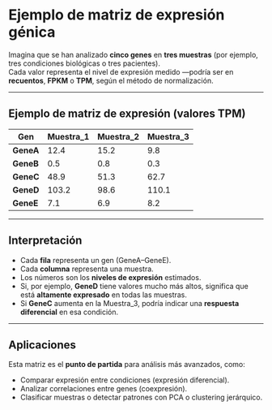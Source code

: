 # Ejemplo de matriz de expresión génica

Imagina que se han analizado **cinco genes** en **tres muestras** (por ejemplo, tres condiciones biológicas o tres pacientes).  
Cada valor representa el nivel de expresión medido —podría ser en **recuentos**, **FPKM** o **TPM**, según el método de normalización.

---

## Ejemplo de matriz de expresión (valores TPM)

| **Gen**     | **Muestra_1** | **Muestra_2** | **Muestra_3** |
|--------------|---------------|---------------|---------------|
| **GeneA**    | 12.4          | 15.2          | 9.8           |
| **GeneB**    | 0.5           | 0.8           | 0.3           |
| **GeneC**    | 48.9          | 51.3          | 62.7          |
| **GeneD**    | 103.2         | 98.6          | 110.1         |
| **GeneE**    | 7.1           | 6.9           | 8.2           |

---

## Interpretación

- Cada **fila** representa un gen (GeneA–GeneE).  
- Cada **columna** representa una muestra.  
- Los números son los **niveles de expresión** estimados.  
- Si, por ejemplo, **GeneD** tiene valores mucho más altos, significa que está **altamente expresado** en todas las muestras.  
- Si **GeneC** aumenta en la Muestra_3, podría indicar una **respuesta diferencial** en esa condición.

---

## Aplicaciones

Esta matriz es el **punto de partida** para análisis más avanzados, como:
- Comparar expresión entre condiciones (expresión diferencial).  
- Analizar correlaciones entre genes (coexpresión).  
- Clasificar muestras o detectar patrones con PCA o clustering jerárquico.
